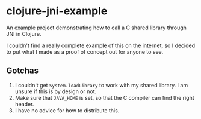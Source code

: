 # clojure-jni-example

An example project demonstrating how to call a C shared library through JNI in Clojure.

I couldn't find a really complete example of this on the internet, so I decided to put what I made as a proof of concept out for anyone to see.

## Gotchas

1. I couldn't get `System.loadLibrary` to work with my shared library. I am unsure if this is by design or not.
2. Make sure that `JAVA_HOME` is set, so that the C compiler can find the right header.
3. I have no advice for how to distribute this.

